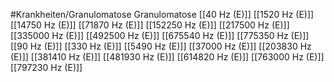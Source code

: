 #Krankheiten/Granulomatose
Granulomatose
[[40 Hz (E)]]
[[1520 Hz (E)]]
[[14750 Hz (E)]]
[[71870 Hz (E)]]
[[152250 Hz (E)]]
[[217500 Hz (E)]]
[[335000 Hz (E)]]
[[492500 Hz (E)]]
[[675540 Hz (E)]]
[[775350 Hz (E)]]
[[90 Hz (E)]]
[[330 Hz (E)]]
[[5490 Hz (E)]]
[[37000 Hz (E)]]
[[203830 Hz (E)]]
[[381410 Hz (E)]]
[[481930 Hz (E)]]
[[614820 Hz (E)]]
[[763000 Hz (E)]]
[[797230 Hz (E)]]
